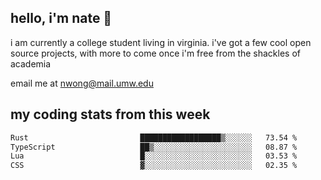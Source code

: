 ## hello, i'm nate 👋
i am currently a college student living in virginia. i've got a few cool open source projects, with more to come once i'm free from the shackles of academia 
 
email me at nwong@mail.umw.edu

## my coding stats from this week
<!--START_SECTION:waka-->

```txt
Rust                         ██████████████████▒░░░░░░   73.54 %
TypeScript                   ██▒░░░░░░░░░░░░░░░░░░░░░░   08.87 %
Lua                          █░░░░░░░░░░░░░░░░░░░░░░░░   03.53 %
CSS                          ▓░░░░░░░░░░░░░░░░░░░░░░░░   02.35 %
```

<!--END_SECTION:waka-->

